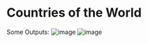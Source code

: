 # Countries of the World
Some Outputs:
![image](https://user-images.githubusercontent.com/60505090/130547189-b1f1f4b9-d791-4e1b-b28c-cb08980bf22b.png)
![image](https://user-images.githubusercontent.com/60505090/130547242-45ae5cbd-e006-4c43-ae5a-bbd7042daf76.png)


